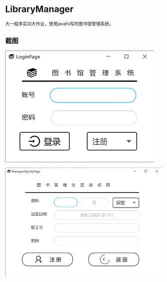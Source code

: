 # LibraryManager

大一程序实训大作业，使用javafx写的图书馆管理系统。

## 截图

![image-20220107130304477](assets/image-20220107130304477.png)

![image-20220107130247495](assets/image-20220107130247495.png)